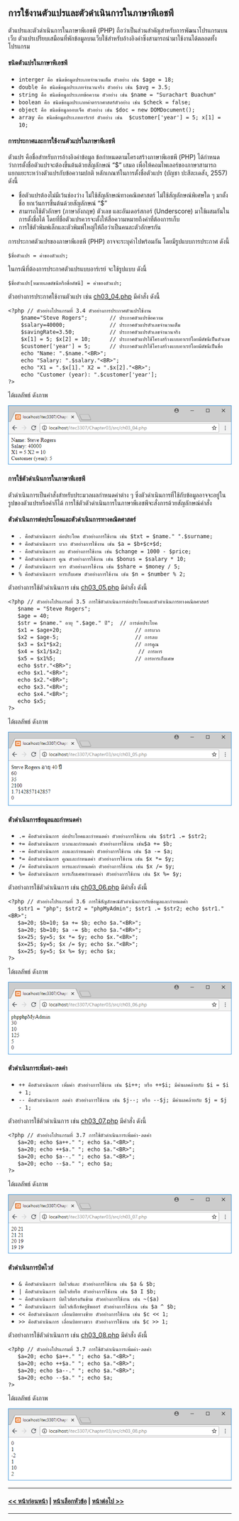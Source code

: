 ## การใช้งานตัวแปรและตัวดำเนินการในภาษาพีเอชพี
ตัวแปรและตัวดำเนินการในภาษาพีเอชพี (PHP) ถือว่าเป็นส่วนสำคัญสำหรับการพัฒนาโปรแกรมบนเว็บ ตัวแปรเปรียบเสมือนที่พักข้อมูลบนเว็บใช้สำหรับอ้างอิงค่าซึ่งสามารถนำมาใช้งานได้ตลอดทั้งโปรแกรม

#### ชนิดตัวแปรในภาษาพีเอชพี
* ```interger คือ ชนิดข้อมูลประเภทจำนวนเต็ม ตัวอย่าง เช่น $age = 18;```
* ```double คือ ชนิดข้อมูลประเภทจำนวนจริง ตัวอย่าง เช่น $avg = 3.5;```
* ```string คือ ชนิดข้อมูลประเภทข้อความ ตัวอย่าง เช่น $name = "Surachart Buachum"```
* ```boolean คือ ชนิดข้อมูลประเภทค่าตรรกศาสตร์ตัวอย่าง เช่น $check = false;```
* ```object คือ ชนิดข้อมูลออบเจ็ค ตัวอย่าง เช่น $doc = new DOMDocument();```
* ```array คือ ชนิดข้อมูลประเภทอาร์เรย์ ตัวอย่าง เช่น  $customer['year'] = 5; x[1] = 10;```

#### การประกาศและการใช้งานตัวแปรในภาษาพีเอชพี
ตัวแปร คือชื่อสำหรับการอ้างอิงค่าข้อมูล ข้อกำหนดตามโครงสร้างภาษาพีเอชพี (PHP) ได้กำหนดว่าการตั้งชื่อตัวแปรจะต้องขึ้นต้นด้วยสัญลักษณ์ “$” เสมอ เพื่อให้คอมไพเลอร์ของภาษาสามารถแยกแยะระหว่างตัวแปรกับข้อความปกติ หลักเกณฑ์ในการตั้งชื่อตัวแปร (บัญชา ปะสีละเดสัง, 2557) ดังนี้
* ชื่อตัวแปรต้องไม่มีเว้นช่องว่าง ไม่ใช้สัญลักษณ์ทางคณิตศาสตร์ ไม่ใช้สัญลักษณ์พิเศษใด ๆ มาตั้งชื่อ ยกเว้นการขึ้นต้นด้วยสัญลักษณ์ “$”
* สามารถใช้ตัวอักษร (ภาษาอังกฤษ) ตัวเลข และอันเดอร์สกอร์ (Underscore) มาใช้ผสมกันในการตั้งชื่อได้ โดยที่ชื่อตัวแปรควรจะตั้งให้สื่อความหมายถึงค่าที่ต้องการเก็บ
* การใช้ตัวพิมพ์เล็กและตัวพิมพ์ใหญ่ให้ถือว่าเป็นคนละตัวอักษรกัน 

การประกาศตัวแปรของภาษาพีเอชพี (PHP) อาจจะระบุค่าไปพร้อมกัน โดยมีรูปแบบการประกาศ ดังนี้
```
$ชื่อตัวแปร = ค่าของตัวแปร;
```
ในกรณีที่ต้องการประกาศตัวแปรแบบอาร์เรย์ จะใช้รูปแบบ ดังนี้
```
$ชื่อตัวแปร[หมายเลขดัชนีหรือชื่อดัชนี] = ค่าของตัวแปร;
```

ตัวอย่างการประกาศใช้งานตัวแปร เช่น [ch03_04.php](src/ch03_04.php) มีคำสั่ง ดังนี้
```
<?php // ตัวอย่างโปรแกรมที่ 3.4 ตัวอย่างการประกาศตัวแปรใช้งาน
    $name="Steve Rogers";       // ประกาศตัวแปรข้อความ
    $salary=40000;              // ประกาศตัวแปรตัวเลขจำนวนเต็ม
    $savingRate=3.50;           // ประกาศตัวแปรตัวเลขจำนวนจริง
    $x[1] = 5; $x[2] = 10;      // ประกาศตัวแปรใช้โครงสร้างแบบอาเรย์โดยมีดัชนีเป็นตัวเลข
    $customer['year'] = 5;      // ประกาศตัวแปรใช้โครงสร้างแบบอาเรย์โดยมีดัชนีเป็นชื่อ
    echo "Name: ".$name."<BR>";
    echo "Salary: ".$salary."<BR>";
    echo "X1 = ".$x[1]." X2 = ".$x[2]."<BR>";
    echo "Customer (year): ".$customer['year'];
?>
```

ได้ผลลัพธ์ ดังภาพ

<img src=output/ch03_04.png>

#### การใช้ตัวดำเนินการในภาษาพีเอชพี
ตัวดำเนินการเป็นคำสั่งสำหรับประมวลผลกำหนดค่าต่าง ๆ ซึ่งตัวดำเนินการที่ใช้กับข้อมูลอาจจะอยู่ในรูปของตัวแปรหรือค่าก็ได้ การใช้ตัวตัวดำเนินการในภาษาพีเอชพีจะสั่งการด้วยสัญลักษณ์คำสั่ง

#### ตัวดำเนินการต่อประโยคและตัวดำเนินการทางคณิตศาสตร์
* ```. คือตัวดำเนินการ ต่อประโยค ตัวอย่างการใช้งาน เช่น $txt = $name." ".$surname;```
* ```+ คือตัวดำเนินการ บวก ตัวอย่างการใช้งาน เช่น $a = $b+$c+$d;```
* ```- คือตัวดำเนินการ ลบ ตัวอย่างการใช้งาน เช่น $change = 1000 - $price;```
* ```* คือตัวดำเนินการ คูณ ตัวอย่างการใช้งาน เช่น $bonus = $salary * 10;```
* ```/ คือตัวดำเนินการ หาร ตัวอย่างการใช้งาน เช่น $share = $money / 5;```
* ```% คือตัวดำเนินการ หารเก็บเศษ ตัวอย่างการใช้งาน เช่น $n = $number % 2;```

ตัวอย่างการใช้ตัวดำเนินการ เช่น [ch03_05.php](src/ch03_05.php) มีคำสั่ง ดังนี้
```
<?php // ตัวอย่างโปรแกรมที่ 3.5 การใช้ตัวดำเนินการต่อประโยคและตัวดำเนินการทางคณิตศาสตร์
   $name = "Steve Rogers";   
   $age = 40;
   $str = $name." อายุ ".$age." ปี";  // การต่อประโยค
   $x1 = $age+20;                       // การบวก
   $x2 = $age-5;                        // การลบ
   $x3 = $x1*$x2;                       // การคูณ
   $x4 = $x1/$x2;                        // การหาร
   $x5 = $x1%5;                         // การหารเก็บเศษ
   echo $str."<BR>";
   echo $x1."<BR>";
   echo $x2."<BR>";
   echo $x3."<BR>";
   echo $x4."<BR>";
   echo $x5;
?>
```

ได้ผลลัพธ์ ดังภาพ

<img src=output/ch03_05.png>

#### ตัวดำเนินการข้อมูลและกำหนดค่า
* ```.=	คือตัวดำเนินการ ต่อประโยคและกำหนดค่า ตัวอย่างการใช้งาน เช่น $str1 .= $str2;```
* ```+=	คือตัวดำเนินการ บวกและกำหนดค่า ตัวอย่างการใช้งาน เช่น$a += $b;```
* ```-=	คือตัวดำเนินการ ลบและกำหนดค่า ตัวอย่างการใช้งาน เช่น $a -= $a;```
* ```*=	คือตัวดำเนินการ คูณและกำหนดค่า ตัวอย่างการใช้งาน เช่น $x *= $y;```
* ```/=	คือตัวดำเนินการ หารและกำหนดค่า ตัวอย่างการใช้งาน เช่น $x /= $y;```
* ```%=	คือตัวดำเนินการ หารเก็บเศษกำหนดค่า ตัวอย่างการใช้งาน เช่น $x %= $y;```


ตัวอย่างการใช้ตัวดำเนินการ เช่น [ch03_06.php](src/ch03_06.php) มีคำสั่ง ดังนี้
```
<?php // ตัวอย่างโปรแกรมที่ 3.6 การใช้สัญลักษณ์ตัวดำเนินการกับข้อมูลและกำหนดค่า
   $str1 = "php"; $str2 = "phpMyAdmin"; $str1 .= $str2; echo $str1."<BR>";
   $a=20; $b=10; $a += $b; echo $a."<BR>";
   $a=20; $b=10; $a -= $b; echo $a."<BR>";
   $x=25; $y=5; $x *= $y; echo $x."<BR>";
   $x=25; $y=5; $x /= $y; echo $x."<BR>";
   $x=25; $y=5; $x %= $y; echo $x;
?>
```

ได้ผลลัพธ์ ดังภาพ

<img src=output/ch03_06.png>

#### ตัวดำเนินการเพิ่มค่า-ลดค่า
* ```++	คือตัวดำเนินการ เพิ่มค่า ตัวอย่างการใช้งาน เช่น $i++; หรือ ++$i; มีค่าผลคล้ายกับ $i = $i + 1;```
* ```--	คือตัวดำเนินการ ลดค่า ตัวอย่างการใช้งาน เช่น $j--; หรือ --$j; มีค่าผลคล้ายกับ $j = $j - 1;```

ตัวอย่างการใช้ตัวดำเนินการ เช่น [ch03_07.php](src/ch03_07.php) มีคำสั่ง ดังนี้
```
<?php // ตัวอย่างโปรแกรมที่ 3.7 การใช้ตัวดำเนินการเพิ่มค่า-ลดค่า
   $a=20; echo $a++." "; echo $a."<BR>";
   $a=20; echo ++$a." "; echo $a."<BR>";
   $a=20; echo $a--." "; echo $a."<BR>";
   $a=20; echo --$a." "; echo $a;
?>
```

ได้ผลลัพธ์ ดังภาพ

<img src=output/ch03_07.png>

#### ตัวดำเนินการบิตไวส์
* ```& คือตัวดำเนินการ บิตไวส์และ ตัวอย่างการใช้งาน เช่น $a & $b;```
* ```| คือตัวดำเนินการ บิตไวส์หรือ ตัวอย่างการใช้งาน เช่น $a I $b;```
* ```~ คือตัวดำเนินการ บิตไวส์ตรงกันข้าม ตัวอย่างการใช้งาน เช่น ~($a)```
* ```^ คือตัวดำเนินการ บิตไวส์เอ็กซ์ครูชีพออร์ ตัวอย่างการใช้งาน เช่น $a ^ $b;```
* ```<< คือตัวดำเนินการ เลื่อนบิตทางซ้าย ตัวอย่างการใช้งาน เช่น $c << 1;```
* ```>> คือตัวดำเนินการ เลื่อนบิตทางขวา ตัวอย่างการใช้งาน เช่น $c >> 1;```

ตัวอย่างการใช้ตัวดำเนินการ เช่น [ch03_08.php](src/ch03_08.php) มีคำสั่ง ดังนี้
```
<?php // ตัวอย่างโปรแกรมที่ 3.7 การใช้ตัวดำเนินการเพิ่มค่า-ลดค่า
   $a=20; echo $a++." "; echo $a."<BR>";
   $a=20; echo ++$a." "; echo $a."<BR>";
   $a=20; echo $a--." "; echo $a."<BR>";
   $a=20; echo --$a." "; echo $a;
?>
```

ได้ผลลัพธ์ ดังภาพ

<img src=output/ch03_08.png>

---
#### [<< หน้าก่อนหน้า](0302.md) | [หน้าเลือกหัวข้อ](README.md) | [หน้าต่อไป >>](0304.md)
---